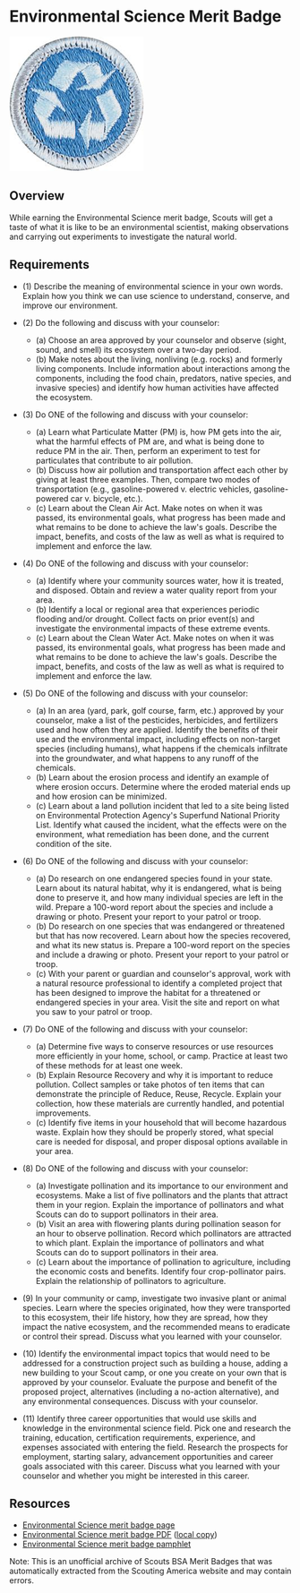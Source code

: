 

# Environmental Science Merit Badge

![Environmental Science Merit Badge](images/environmental-science-merit-badge.jpg)

## Overview



While earning the Environmental Science merit badge, Scouts will get a taste of what it is like to be an environmental scientist, making observations and carrying out experiments to investigate the natural world.

## Requirements

* (1) Describe the meaning of environmental science in your own words. Explain how you think we can use science to understand, conserve, and improve our environment.
* (2) Do the following and discuss with your counselor:
    * (a) Choose an area approved by your counselor and observe (sight, sound, and smell) its ecosystem over a two-day period.
    * (b) Make notes about the living, nonliving (e.g. rocks) and formerly living components. Include information about interactions among the components, including the food chain, predators, native species, and invasive species) and identify how human activities have affected the ecosystem.


* (3) Do ONE of the following and discuss with your counselor:
    * (a) Learn what Particulate Matter (PM) is, how PM gets into the air, what the harmful effects of PM are, and what is being done to reduce PM in the air. Then, perform an experiment to test for particulates that contribute to air pollution.
    * (b) Discuss how air pollution and transportation affect each other by giving at least three examples. Then, compare two modes of transportation (e.g., gasoline-powered v. electric vehicles, gasoline-powered car v. bicycle, etc.).
    * (c) Learn about the Clean Air Act. Make notes on when it was passed, its environmental goals, what progress has been made and what remains to be done to achieve the law's goals. Describe the impact, benefits, and costs of the law as well as what is required to implement and enforce the law.


* (4) Do ONE of the following and discuss with your counselor:
    * (a) Identify where your community sources water, how it is treated, and disposed. Obtain and review a water quality report from your area.
    * (b) Identify a local or regional area that experiences periodic flooding and/or drought. Collect facts on prior event(s) and investigate the environmental impacts of these extreme events.
    * (c) Learn about the Clean Water Act. Make notes on when it was passed, its environmental goals, what progress has been made and what remains to be done to achieve the law's goals. Describe the impact, benefits, and costs of the law as well as what is required to implement and enforce the law.


* (5) Do ONE of the following and discuss with your counselor:
    * (a) In an area (yard, park, golf course, farm, etc.) approved by your counselor, make a list of the pesticides, herbicides, and fertilizers used and how often they are applied. Identify the benefits of their use and the environmental impact, including effects on non-target species (including humans), what happens if the chemicals infiltrate into the groundwater, and what happens to any runoff of the chemicals.
    * (b) Learn about the erosion process and identify an example of where erosion occurs. Determine where the eroded material ends up and how erosion can be minimized.
    * (c) Learn about a land pollution incident that led to a site being listed on Environmental Protection Agency's Superfund National Priority List. Identify what caused the incident, what the effects were on the environment, what remediation has been done, and the current condition of the site.


* (6) Do ONE of the following and discuss with your counselor:
    * (a) Do research on one endangered species found in your state. Learn about its natural habitat, why it is endangered, what is being done to preserve it, and how many individual species are left in the wild. Prepare a 100-word report about the species and include a drawing or photo. Present your report to your patrol or troop.
    * (b) Do research on one species that was endangered or threatened but that has now recovered. Learn about how the species recovered, and what its new status is. Prepare a 100-word report on the species and include a drawing or photo. Present your report to your patrol or troop.
    * (c) With your parent or guardian and counselor's approval, work with a natural resource professional to identify a completed project that has been designed to improve the habitat for a threatened or endangered species in your area. Visit the site and report on what you saw to your patrol or troop.


* (7) Do ONE of the following and discuss with your counselor:
    * (a) Determine five ways to conserve resources or use resources more efficiently in your home, school, or camp. Practice at least two of these methods for at least one week.
    * (b) Explain Resource Recovery and why it is important to reduce pollution. Collect samples or take photos of ten items that can demonstrate the principle of Reduce, Reuse, Recycle. Explain your collection, how these materials are currently handled, and potential improvements.
    * (c) Identify five items in your household that will become hazardous waste. Explain how they should be properly stored, what special care is needed for disposal, and proper disposal options available in your area.


* (8) Do ONE of the following and discuss with your counselor:
    * (a) Investigate pollination and its importance to our environment and ecosystems. Make a list of five pollinators and the plants that attract them in your region. Explain the importance of pollinators and what Scouts can do to support pollinators in their area.
    * (b) Visit an area with flowering plants during pollination season for an hour to observe pollination. Record which pollinators are attracted to which plant. Explain the importance of pollinators and what Scouts can do to support pollinators in their area.
    * (c) Learn about the importance of pollination to agriculture, including the economic costs and benefits. Identify four crop-pollinator pairs. Explain the relationship of pollinators to agriculture.


* (9) In your community or camp, investigate two invasive plant or animal species. Learn where the species originated, how they were transported to this ecosystem, their life history, how they are spread, how they impact the native ecosystem, and the recommended means to eradicate or control their spread.  Discuss what you learned with your counselor.
* (10) Identify the environmental impact topics that would need to be addressed for a construction project such as building a house, adding a new building to your Scout camp, or one you create on your own that is approved by your counselor. Evaluate the purpose and benefit of the proposed project, alternatives (including a no-action alternative), and any environmental consequences. Discuss with your counselor.
* (11) Identify three career opportunities that would use skills and knowledge in the environmental science field. Pick one and research the training, education, certification requirements, experience, and expenses associated with entering the field. Research the prospects for employment, starting salary, advancement opportunities and career goals associated with this career. Discuss what you learned with your counselor and whether you might be interested in this career.


## Resources

- [Environmental Science merit badge page](https://www.scouting.org/merit-badges/environmental-science/)
- [Environmental Science merit badge PDF](https://filestore.scouting.org/filestore/Merit_Badge_ReqandRes/Pamphlets/Environmental%20Science_2025.pdf) ([local copy](files/environmental-science-merit-badge.pdf))
- [Environmental Science merit badge pamphlet](https://www.scoutshop.org/bsa-enviromental-science-merit-badge-pamphlet-es-boy-scouts-of-america-660375.html)

Note: This is an unofficial archive of Scouts BSA Merit Badges that was automatically extracted from the Scouting America website and may contain errors.
